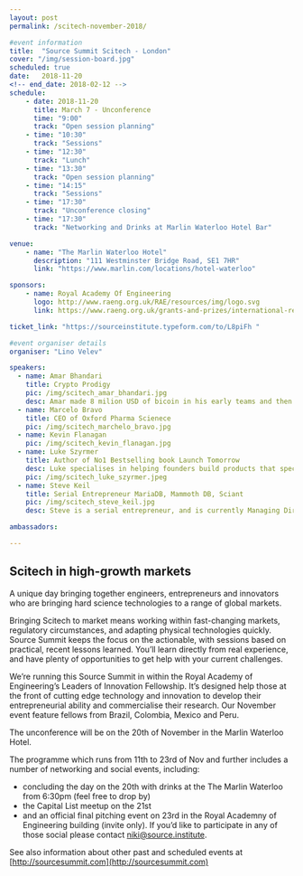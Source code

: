 ```yaml
---
layout: post
permalink: /scitech-november-2018/

#event information
title:  "Source Summit Scitech - London"
cover: "/img/session-board.jpg"
scheduled: true
date:   2018-11-20
<!-- end_date: 2018-02-12 -->
schedule:
    - date: 2018-11-20
      title: March 7 - Unconference
      time: "9:00"
      track: "Open session planning"
    - time: "10:30"
      track: "Sessions"
    - time: "12:30"
      track: "Lunch"
    - time: "13:30"
      track: "Open session planning"
    - time: "14:15"
      track: "Sessions"
    - time: "17:30"
      track: "Unconference closing"
    - time: "17:30"
      track: "Networking and Drinks at Marlin Waterloo Hotel Bar"

venue:
    - name: "The Marlin Waterloo Hotel"
      description: "111 Westminster Bridge Road, SE1 7HR"
      link: "https://www.marlin.com/locations/hotel-waterloo"

sponsors:
    - name: Royal Academy Of Engineering
      logo: http://www.raeng.org.uk/RAE/resources/img/logo.svg
      link: https://www.raeng.org.uk/grants-and-prizes/international-research-and-collaborations/newton-fund-programmes/leaders-in-innovation-fellowships

ticket_link: "https://sourceinstitute.typeform.com/to/L8piFh "

#event organiser details
organiser: "Lino Velev"

speakers:
  - name: Amar Bhandari
    title: Crypto Prodigy
    pic: /img/scitech_amar_bhandari.jpg
    desc: Amar made 8 milion USD of bicoin in his early teams and then lost them before he was 20. Currently he's a serial entrepreneur in the crypto space and is on the back of a major exit
  - name: Marcelo Bravo
    title: CEO of Oxford Pharma Scienece
    pic: /img/scitech_marchelo_bravo.jpg
  - name: Kevin Flanagan
    pic: /img/scitech_kevin_flanagan.jpg
  - name: Luke Szyrmer
    title: Author of No1 Bestselling book Launch Tomorrow
    desc: Luke specialises in helping founders build products that specific people really want, using digital marketing techniques like landing pages. He works with accelerators, startups and corporates and also co-organises Europe's largest Lean Startup meetup in London.
    pic: /img/scitech_luke_szyrmer.jpeg
  - name: Steve Keil
    title: Serial Entrepreneur MariaDB, Mammoth DB, Sciant 
    pic: /img/scitech_steve_keil.jpg
    desc: Steve is a serial entrepreneur, and is currently Managing Director for Bulgaria of MariaDB. He's accompolikshed multiple exits, including selling companies to VMWare and Axway. Before MariaDB, Steve was CEO of MammothDB, ananalytics database that was used by customers such as DHL and Cisco Systems. He has over 20 years of experience in growing startups, and leverages this knowledge through part-time teaching and speaking in the EU region. He's an associate professor of entrepreneurship at the American University, and some of his talks have been highlighted globally, including his Ted.com (https://www.ted.com/talks/steve_keil_a_manifesto_for_play_for_bulgaria_and_beyond) talk on Play at Work.

ambassadors:

---
```

## Scitech in high-growth markets

A unique day bringing together engineers, entrepreneurs and innovators who are bringing hard science technologies to a range of global markets.

Bringing Scitech to market means working within fast-changing markets, regulatory circumstances, and adapting physical technologies quickly. Source Summit keeps the focus on the actionable, with sessions based on practical, recent lessons learned. You’ll learn directly from real experience, and have plenty of opportunities to get help with your current challenges.

We’re running this Source Summit in within the Royal Academy of Engineering’s Leaders of Innovation Fellowship. It’s designed help those at the front of cutting edge technology and innovation to develop their entrepreneurial ability and commercialise their research. Our November event feature fellows from Brazil, Colombia, Mexico and Peru.

The unconference will be on the 20th of November in the Marlin Waterloo Hotel.

The programme which runs from 11th to 23rd of Nov and further includes a number of networking and social events, including: 
- concluding the day on the 20th with drinks at the The Marlin Waterloo from 6:30pm (feel free to drop by) 
- the Capital List meetup on the 21st
- and an official final pitching event on 23rd in the Royal Academny of Engineering building (invite only). If you’d like to participate in any of those social please contact [niki@source.institute](mailto:niki@source.institute).


See also information about other past and scheduled events at [http://sourcesummit.com](http://sourcesummit.com)
